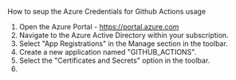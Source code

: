 How to seup the Azure Credentials for Github Actions usage

1. Open the Azure Portal - https://portal.azure.com
2. Navigate to the Azure Active Directory within your subscription.
3. Select "App Registrations" in the Manage section in the toolbar.
4. Create a new application named "GITHUB_ACTIONS".
5. Select the "Certificates and Secrets" option in the toolbar.
6. 
